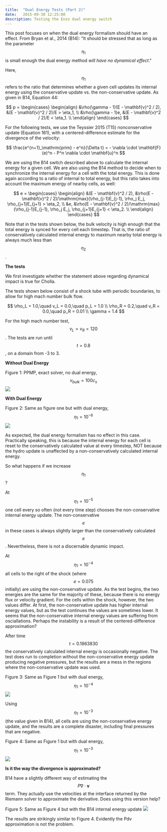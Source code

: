 ```yaml
---
title:  "Dual Energy Tests (Part 2)"
date:   2015-09-30 12:25:00
description: Testing the Enzo dual energy switch 
---
```


This post focuses on when the dual energy formalism should have an effect. From Bryan et al., 2014 (B14):
"It should be stressed that as long as the parameter $$\eta_1$$ is small enough the dual energy method
_will have no dynamical effect_."

Here, $$\eta_1$$ refers to the ratio that determines whether a given cell updates its internal energy
using the conservative update vs. the non-conservative update. 
As given in B14, Equation 44:

$$
p =
\begin{cases}
\begin{align}
&\rho(\gamma - 1)(E - \mathbf{v}^2 / 2), &(E - \mathbf{v}^2 / 2)/E > \eta_1, \\
&\rho(\gamma - 1)e, &(E - \mathbf{v}^2 / 2)/E < \eta_1. \\
\end{align}
\end{cases}
$$

For the following tests, we use the Teyssier 2015 (T15) nonconservative update (Equation 161),
with a centered-difference estimate for the divergence of the velocity: 

$$
\frac{e^{n+1}_\mathrm{prim} - e^n}{\Delta t} = - \nabla \cdot \mathbf{F}(e)^n - P^n \nabla \cdot \mathbf{u}^n
$$

We are using the B14 switch described above to calculate the internal energy for a given cell.
We are also using the B14 method to decide when to synchronize the internal energy for a cell
with the total energy. This is done again according to a ratio of internal to total energy, but
this ratio takes into account the maximum energy of nearby cells, as well:

$$
e =
\begin{cases}
\begin{align}
&(E - \mathbf{v}^2 / 2), &\rho(E - \mathbf{v}^2 / 2)/\mathrm{max}(\rho_{j-1}E_{j-1}, \rho_j E_j, \rho_{j+1}E_{j+1} > \eta_2, \\
&e, &\rho(E - \mathbf{v}^2 / 2)/\mathrm{max}(\rho_{j-1}E_{j-1}, \rho_j E_j, \rho_{j+1}E_{j+1} < \eta_2. \\
\end{align}
\end{cases}
$$

Note that in the tests shown below, the bulk velocity is high enough that the total energy is synced
for every cell each timestep. That is, the ratio of conservatively calculated internal energy to
maximum nearby total energy is always much less than $$\eta_2$$.


**The tests**

We first investigate whether the statement above regarding dynamical impact is true for Cholla.

The tests shown below consist of a shock tube with periodic boundaries, 
to allow for high mach number bulk flow.

$$
\rho_L = 1.0,\quad v_L = 0.0,\quad p_L = 1.0 \\
\rho_R = 0.2,\quad v_R = 0.0,\quad p_R = 0.01 \\
\gamma = 1.4
$$

For the high mach number test, $$ v_L = v_R = 120 $$. The tests are run until $$t = 0.8$$,
on a domain from -3 to 3.


**Without Dual Energy**

Figure 1: PPMP, exact solver, no dual energy, $$ v_{bulk} = 100 c_s $$
<img src="{{ site.url }}assets/images/PPMP_exact_M100.png">

**With Dual Energy**

Figure 2: Same as figure one but with dual energy, $$\eta_1 = 10^{-6}$$
<img src="{{ site.url }}assets/images/PPMP_exact_M100_etam6.png">

As expected, the dual energy formalism has no effect in this case. Practically speaking,
this is because the internal energy for each cell is reset to the conservatively calculated 
value at every timestep, NOT because the hydro update is unaffected by a non-conservatively 
calculated internal energy.

So what happens if we increase $$\eta_1$$?

At $$\eta_1 = 10^{-5}$$ one cell every so often (not every time step) chooses the 
non-conservative internal energy update. The non-conservative $$e$$ in these cases is
always slightly larger than the conservatively calculated $$e$$. Nevertheless, there is not
a discernable dynamic impact.

At $$\eta_1 = 10^{-4}$$ all cells to the right of the shock (where $$e = 0.075$$ initially) are
using the non-conservative update. As the test begins, the two energies are the same for the majority of these, 
because there is no energy flux or velocity gradient. For the cells within the shock, however,
the two values differ. At first, the non-conservative update has higher internal energy values, but 
as the test continues the values are sometimes lower. It seems that the non-conservative internal energy 
values are suffering from osciallations. Perhaps the instability is a result of the centered-difference approximation?

After time $$t = 0.1863830$$ the conservatively calculated internal energy is occasionally negative. 
The test does run to completion without the non-conservative energy update producing negative pressures, 
but the results are a mess in the regions where the non-conservative update was used.

Figure 3: Same as Figure 1 but with dual energy, $$\eta_1 = 10^{-4}$$
<img src="{{ site.url }}assets/images/PPMP_exact_M100_etam4.png">

Using $$\eta_1 = 10^{-3}$$ (the value given in B14), all cells are using the non-conservative energy 
update, and the results are a complete disaster, including final pressures that are negative.

Figure 4: Same as Figure 1 but with dual energy, $$\eta_1 = 10^{-3}$$
<img src="{{ site.url }}assets/images/PPMP_exact_M100_etam3.png">


**Is it the way the divergence is approximated?**

B14 have a slightly different way of estimating the $$P \nabla \cdot \mathbf{v}$$ term. They actually 
use the velocities at the interface returned by the Riemann solver to approximate the derivative.
Does using this version help?

Figure 5: Same as Figure 4 but with the B14 internal energy update
<img src="{{ site.url }}assets/images/PPMP_exact_M100_B14.png">

The results are strikingly similar to Figure 4. Evidently the Pdv approximation is not the problem.



